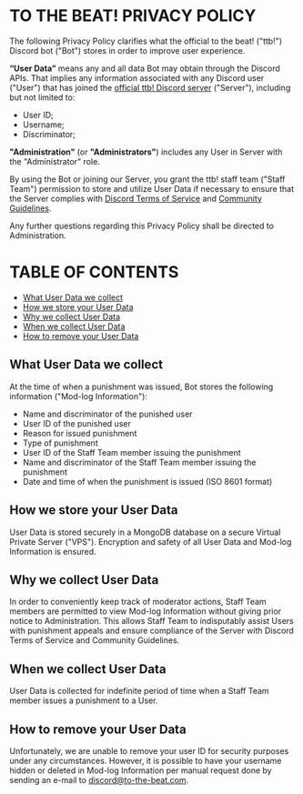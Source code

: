 # TO THE BEAT! PRIVACY POLICY

The following Privacy Policy clarifies what the official to the beat! ("ttb!") Discord bot ("Bot") stores in order to improve user experience.

<strong>“User Data”</strong> means any and all data Bot may obtain through the Discord APIs. That implies any information associated with any Discord user ("User") that has joined the <a href="https://discord.gg/YYtpYBr">official ttb! Discord server</a> ("Server"), including but not limited to:
<ul>
    <li>
        User ID;
    </li>
    <li>
        Username;
    </li>
    <li>
        Discriminator;
    </li>
</ul>

<strong>"Administration"</strong> (or <strong>"Administrators"</strong>) includes any User in Server with the "Administrator" role.

By using the Bot or joining our Server, you grant the ttb! staff team ("Staff Team") permission to store and utilize User Data if necessary to ensure that the Server complies with <a href="https://discord.com/terms">Discord Terms of Service</a> and <a href="https://discord.com/guidelines">Community Guidelines</a>.

Any further questions regarding this Privacy Policy shall be directed to Administration.

# TABLE OF CONTENTS
<ul class="list-unstyled">
    <li>
        <a href="#what-user-data-we-collect">What User Data we collect
        </a>
    </li>
    <li>
        <a href="#how-we-store-your-user-data">How we store your User Data
        </a>
    </li>
    <li>
        <a href="#why-we-collect-user-data">Why we collect User Data
        </a>
    </li>
    <li>
        <a href="#when-we-collect-user-data">When we collect User Data
        </a>
    </li>
    <li>
        <a href="#how-to-remove-your-user-data">How to remove your User Data
        </a>
    </li>
</ul>

## What User Data we collect
At the time of when a punishment was issued, Bot stores the following information ("Mod-log Information"):
<ul id="mod-log-information-list">
    <li>Name and discriminator of the punished user</li>
    <li>User ID of the punished user</li>
    <li>Reason for issued punishment</li>
    <li>Type of punishment</li>
    <li>User ID of the Staff Team member issuing the punishment</li>
    <li>Name and discriminator of the Staff Team member issuing the punishment</li>
    <li>Date and time of when the punishment is issued (ISO 8601 format)</li>
</ul>

## How we store your User Data
User Data is stored securely in a MongoDB database on a secure Virtual Private Server ("VPS"). Encryption and safety of all User Data and Mod-log Information is ensured.

## Why we collect User Data
In order to conveniently keep track of moderator actions, Staff Team members are permitted to view Mod-log Information without giving prior notice to Administration. This allows Staff Team to indisputably assist Users with punishment appeals and ensure compliance of the Server with Discord Terms of Service and Community Guidelines.

## When we collect User Data
User Data is collected for indefinite period of time when a Staff Team member issues a punishment to a User.

## How to remove your User Data
Unfortunately, we are unable to remove your user ID for security purposes under any circumstances. However, it is possible to have your username hidden or deleted in Mod-log Information per manual request done by sending an e-mail to discord@to-the-beat.com.
